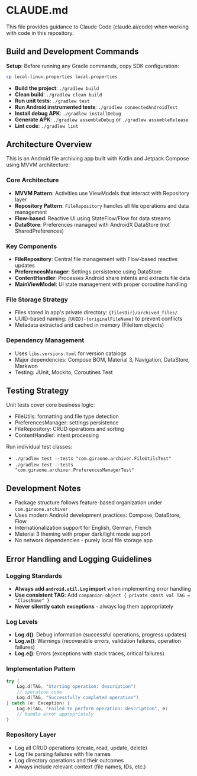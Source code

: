 # CLAUDE.md

This file provides guidance to Claude Code (claude.ai/code) when working with code in this repository.

## Build and Development Commands

**Setup**: Before running any Gradle commands, copy SDK configuration:
```bash
cp local-linux.properties local.properties
```

- **Build the project**: `./gradlew build`
- **Clean build**: `./gradlew clean build`
- **Run unit tests**: `./gradlew test`
- **Run Android instrumented tests**: `./gradlew connectedAndroidTest`
- **Install debug APK**: `./gradlew installDebug`
- **Generate APK**: `./gradlew assembleDebug` or `./gradlew assembleRelease`
- **Lint code**: `./gradlew lint`

## Architecture Overview

This is an Android file archiving app built with Kotlin and Jetpack Compose using MVVM architecture:

### Core Architecture
- **MVVM Pattern**: Activities use ViewModels that interact with Repository layer
- **Repository Pattern**: `FileRepository` handles all file operations and data management
- **Flow-based**: Reactive UI using StateFlow/Flow for data streams
- **DataStore**: Preferences managed with AndroidX DataStore (not SharedPreferences)

### Key Components
- **FileRepository**: Central file management with Flow-based reactive updates
- **PreferencesManager**: Settings persistence using DataStore
- **ContentHandler**: Processes Android share intents and extracts file data
- **MainViewModel**: UI state management with proper coroutine handling

### File Storage Strategy
- Files stored in app's private directory: `{filesDir}/archived_files/`
- UUID-based naming: `{UUID}-{originalFileName}` to prevent conflicts
- Metadata extracted and cached in memory (FileItem objects)

### Dependency Management
- Uses `libs.versions.toml` for version catalogs
- Major dependencies: Compose BOM, Material 3, Navigation, DataStore, Markwon
- Testing: JUnit, Mockito, Coroutines Test

## Testing Strategy

Unit tests cover core business logic:
- FileUtils: formatting and file type detection
- PreferencesManager: settings persistence
- FileRepository: CRUD operations and sorting
- ContentHandler: intent processing

Run individual test classes:
- `./gradlew test --tests "com.giraone.archiver.FileUtilsTest"`
- `./gradlew test --tests "com.giraone.archiver.PreferencesManagerTest"`

## Development Notes

- Package structure follows feature-based organization under `com.giraone.archiver`
- Uses modern Android development practices: Compose, DataStore, Flow
- Internationalization support for English, German, French
- Material 3 theming with proper dark/light mode support
- No network dependencies - purely local file storage app

## Error Handling and Logging Guidelines

### Logging Standards
- **Always add `android.util.Log` import** when implementing error handling
- **Use consistent TAG**: Add `companion object { private const val TAG = "ClassName" }`
- **Never silently catch exceptions** - always log them appropriately

### Log Levels
- **Log.d()**: Debug information (successful operations, progress updates)
- **Log.w()**: Warnings (recoverable errors, validation failures, operation failures)
- **Log.e()**: Errors (exceptions with stack traces, critical failures)

### Implementation Pattern
```kotlin
try {
    Log.d(TAG, "Starting operation: description")
    // operation code
    Log.d(TAG, "Successfully completed operation")
} catch (e: Exception) {
    Log.e(TAG, "Failed to perform operation: description", e)
    // handle error appropriately
}
```

### Repository Layer
- Log all CRUD operations (create, read, update, delete)
- Log file parsing failures with file names
- Log directory operations and their outcomes
- Always include relevant context (file names, IDs, etc.)
